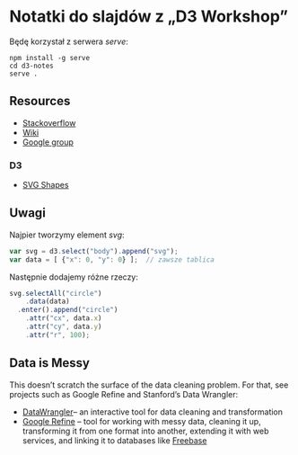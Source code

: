 # Notatki do slajdów z „D3 Workshop”

Będę korzystał z serwera *serve*:

    npm install -g serve
    cd d3-notes
    serve .


## Resources

* [Stackoverflow](http://stackoverflow.com/questions/tagged/d3.js)
* [Wiki](https://github.com/mbostock/d3/wiki)
* [Google group](https://groups.google.com/group/d3-js)


### D3

* [SVG Shapes](https://github.com/mbostock/d3/wiki/SVG-Shapes)


## Uwagi

Najpier tworzymy element *svg*:

```javascript
var svg = d3.select("body").append("svg");
var data = [ {"x": 0, "y": 0} ];  // zawsze tablica
```

Następnie dodajemy różne rzeczy:

```javascript
svg.selectAll("circle")
    .data(data)
  .enter().append("circle")
    .attr("cx", data.x)
    .attr("cy", data.y)
    .attr("r", 100);
```


## Data is Messy

This doesn’t scratch the surface of the data cleaning problem. For
that, see projects such as Google Refine and Stanford’s Data Wrangler:

* [DataWrangler](http://vis.stanford.edu/wrangler/)–
  an interactive tool for data cleaning and transformation
* [Google Refine](http://code.google.com/p/google-refine/) –
  tool for working with messy data, cleaning it up, transforming it
  from one format into another, extending it with web services, and
  linking it to databases like [Freebase](http://www.freebase.com/)
